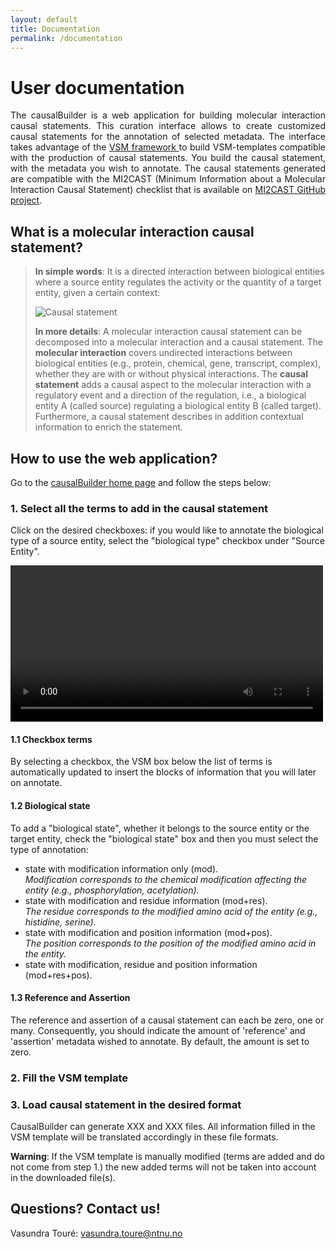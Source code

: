```yaml
---
layout: default
title: Documentation
permalink: /documentation
---
```


# User documentation

<div style="text-align: justify">The causalBuilder is a web application for building molecular interaction causal statements. This curation interface allows to create customized causal statements for the annotation of selected metadata. The interface takes advantage of the <a href="https://github.com/vsmjs/"> VSM framework </a> to build VSM-templates compatible with the production of causal statements. You build the causal statement, with the metadata you wish to annotate. The causal statements generated are compatible with the MI2CAST (Minimum Information about a Molecular Interaction Causal Statement) checklist that is available on <a href="https://github.com/vtoure/MI2CAST">MI2CAST GitHub project</a>.
</div>

## What is a molecular interaction causal statement?
> __In simple words__: It is a directed interaction between biological entities where a source entity regulates the activity or the quantity of a target entity, given a certain context:
>
> ![Causal statement](https://github.com/vtoure/causalBuilder/raw/master/images/causal_statement.png "Figure 1: Representation of a causal statement.")
>
> __In more details__: A molecular interaction causal statement can be decomposed into a molecular interaction and a causal statement. The __molecular interaction__ covers undirected interactions between biological entities (e.g., protein, chemical, gene, transcript, complex), whether they are with or without physical interactions. The __causal statement__ adds a causal aspect to the molecular interaction with a regulatory event and a direction of the regulation, i.e., a biological entity A (called source) regulating a biological entity B (called target). Furthermore, a causal statement describes in addition contextual information to enrich the statement.


## How to use the web application?
Go to the [causalBuilder home page](https://vtoure.github.io/causalBuilder) and follow the steps below:

### 1. Select all the terms to add in the causal statement
Click on the desired checkboxes: if you would like to annotate the biological type of a source entity, select the "biological type" checkbox under "Source Entity".

<video width = 500 controls>
  <source src="https://github.com/vtoure/causalBuilder/raw/master/videos/select_checkbox.webm" type="video/webm">
</video>

#### 1.1 Checkbox terms
By selecting a checkbox, the VSM box below the list of terms is automatically updated to insert the blocks of information that you will later on annotate.

#### 1.2 Biological state
To add a "biological state", whether it belongs to the source entity or the target entity, check the "biological state" box and then you must select the type of annotation: 
* state with modification information only (mod).  
*Modification corresponds to the chemical modification affecting the entity (e.g., phosphorylation, acetylation).*
* state with modification and residue information (mod+res).  
*The residue corresponds to the modified amino acid of the entity (e.g., histidine, serine).*
* state with modification and position information (mod+pos).  
*The position corresponds to the position of the modified amino acid in the entity.*
* state with modification, residue and position information (mod+res+pos).

#### 1.3 Reference and Assertion
The reference and assertion of a causal statement can each be zero, one or many. Consequently, you should indicate the amount of 'reference' and 'assertion' metadata wished to annotate. By default, the amount is set to zero.

### 2. Fill the VSM template 


### 3. Load causal statement in the desired format
CausalBuilder can generate XXX and XXX files. All information filled in the VSM template will be translated accordingly in these file formats.

__Warning__: If the VSM template is manually modified (terms are added and do not come from step 1.) the new added terms will not be taken into account in the downloaded file(s).


## Questions? Contact us!
Vasundra Touré: <vasundra.toure@ntnu.no>

